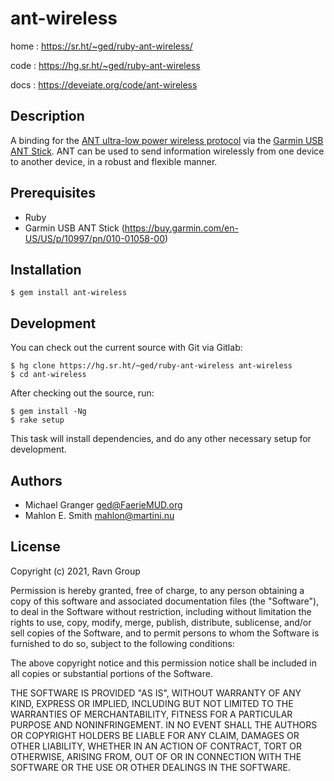 # ant-wireless

home
: https://sr.ht/~ged/ruby-ant-wireless/

code
: https://hg.sr.ht/~ged/ruby-ant-wireless

docs
: https://deveiate.org/code/ant-wireless


## Description

A binding for the [ANT ultra-low power wireless protocol][ant] via the
[Garmin USB ANT Stick][antstick]. ANT can be used to send information
wirelessly from one device to another device, in a robust and flexible
manner.


## Prerequisites

* Ruby
* Garmin USB ANT Stick (https://buy.garmin.com/en-US/US/p/10997/pn/010-01058-00)


## Installation

    $ gem install ant-wireless


## Development

You can check out the current source with Git via Gitlab:

    $ hg clone https://hg.sr.ht/~ged/ruby-ant-wireless ant-wireless
    $ cd ant-wireless

After checking out the source, run:

    $ gem install -Ng
    $ rake setup

This task will install dependencies, and do any other necessary setup for development.


## Authors

- Michael Granger <ged@FaerieMUD.org>
- Mahlon E. Smith <mahlon@martini.nu>


## License

Copyright (c) 2021, Ravn Group

Permission is hereby granted, free of charge, to any person obtaining
a copy of this software and associated documentation files (the
"Software"), to deal in the Software without restriction, including
without limitation the rights to use, copy, modify, merge, publish,
distribute, sublicense, and/or sell copies of the Software, and to
permit persons to whom the Software is furnished to do so, subject to
the following conditions:

The above copyright notice and this permission notice shall be
included in all copies or substantial portions of the Software.

THE SOFTWARE IS PROVIDED "AS IS", WITHOUT WARRANTY OF ANY KIND,
EXPRESS OR IMPLIED, INCLUDING BUT NOT LIMITED TO THE WARRANTIES OF
MERCHANTABILITY, FITNESS FOR A PARTICULAR PURPOSE AND
NONINFRINGEMENT. IN NO EVENT SHALL THE AUTHORS OR COPYRIGHT HOLDERS BE
LIABLE FOR ANY CLAIM, DAMAGES OR OTHER LIABILITY, WHETHER IN AN ACTION
OF CONTRACT, TORT OR OTHERWISE, ARISING FROM, OUT OF OR IN CONNECTION
WITH THE SOFTWARE OR THE USE OR OTHER DEALINGS IN THE SOFTWARE.


[ant]: https://www.thisisant.com/
[antstick]: https://buy.garmin.com/en-US/US/p/10997/pn/010-01058-00

